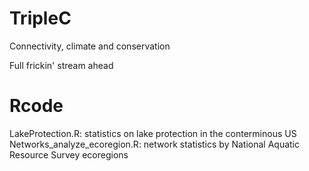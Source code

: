 # TripleC
Connectivity, climate and conservation

Full frickin' stream ahead

# Rcode
LakeProtection.R: statistics on lake protection in the conterminous US
Networks_analyze_ecoregion.R: network statistics by National Aquatic Resource Survey ecoregions 
